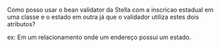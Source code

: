 Como posso usar o bean validator da Stella com a inscricao estadual em uma classe e o estado em outra  já que o validador utiliza estes dois atributos?

ex: Em um relacionamento onde um endereço possui um estado.
